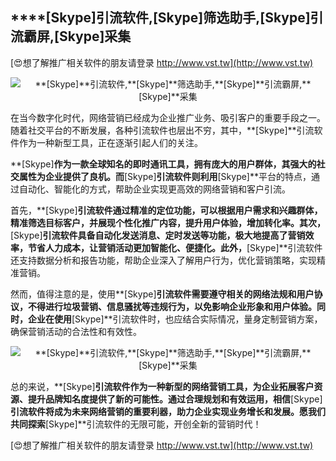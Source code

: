 ## ****[Skype]**引流软件,**[Skype]**筛选助手,**[Skype]**引流霸屏,**[Skype]**采集**

[😍想了解推广相关软件的朋友请登录 http://www.vst.tw](http://www.vst.tw)

 <center><img src="https://vst.tw/MP4/tuiguang/png/3.png" alt="**[Skype]**引流软件,**[Skype]**筛选助手,**[Skype]**引流霸屏,**[Skype]**采集"></center>

在当今数字化时代，网络营销已经成为企业推广业务、吸引客户的重要手段之一。随着社交平台的不断发展，各种引流软件也层出不穷，其中，**[Skype]**引流软件作为一种新型工具，正在逐渐引起人们的关注。

**[Skype]**作为一款全球知名的即时通讯工具，拥有庞大的用户群体，其强大的社交属性为企业提供了良机。而**[Skype]**引流软件则利用**[Skype]**平台的特点，通过自动化、智能化的方式，帮助企业实现更高效的网络营销和客户引流。

首先，**[Skype]**引流软件通过精准的定位功能，可以根据用户需求和兴趣群体，精准筛选目标客户，并展现个性化推广内容，提升用户体验，增加转化率。其次，**[Skype]**引流软件具备自动化发送消息、定时发送等功能，极大地提高了营销效率，节省人力成本，让营销活动更加智能化、便捷化。此外，**[Skype]**引流软件还支持数据分析和报告功能，帮助企业深入了解用户行为，优化营销策略，实现精准营销。

然而，值得注意的是，使用**[Skype]**引流软件需要遵守相关的网络法规和用户协议，不得进行垃圾营销、信息骚扰等违规行为，以免影响企业形象和用户体验。同时，企业在使用**[Skype]**引流软件时，也应结合实际情况，量身定制营销方案，确保营销活动的合法性和有效性。

 <center><img src="https://vst.tw/MP4/tuiguang/png/0.png" alt="**[Skype]**引流软件,**[Skype]**筛选助手,**[Skype]**引流霸屏,**[Skype]**采集"></center>

总的来说，**[Skype]**引流软件作为一种新型的网络营销工具，为企业拓展客户资源、提升品牌知名度提供了新的可能性。通过合理规划和有效运用，相信**[Skype]**引流软件将成为未来网络营销的重要利器，助力企业实现业务增长和发展。愿我们共同探索**[Skype]**引流软件的无限可能，开创全新的营销时代！

[😍想了解推广相关软件的朋友请登录 http://www.vst.tw](http://www.vst.tw)



